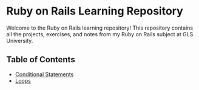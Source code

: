 # Ruby on Rails Learning Repository
Welcome to the Ruby on Rails learning repository! This repository contains all the projects, exercises, and notes from my Ruby on Rails subject at GLS University.

## Table of Contents

- [Conditional Statements](conditional-statements/README.md)
- [Loops](loops/README.md)